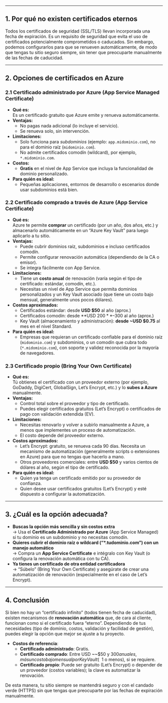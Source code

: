 
---

## 1. Por qué no existen certificados eternos

Todos los certificados de seguridad (SSL/TLS) llevan incorporada una fecha de expiración. Es un requisito de seguridad que evita el uso de certificados potencialmente comprometidos o caducados. Sin embargo, podemos configurarlos para que se renueven automáticamente, de modo que tengas tu sitio seguro siempre, sin tener que preocuparte manualmente de las fechas de caducidad.

---

## 2. Opciones de certificados en Azure

### 2.1 Certificado administrado por Azure (App Service Managed Certificate)

- **Qué es:**  
    Es un certificado gratuito que Azure emite y renueva automáticamente.
- **Ventajas:**
    - No pagas nada adicional (lo incluye el servicio).
    - Se renueva solo, sin intervención.
- **Limitaciones:**
    - Solo funciona para _subdominios_ (ejemplo: `app.midominio.com`), no para el dominio raíz (`midominio.com`).
    - No admite certificados comodín (wildcard), por ejemplo, `*.midominio.com`.
- **Costos:**
    - **Gratis** en el nivel de App Service que incluya la funcionalidad de dominio personalizado.
- **Para quién es ideal:**
    - Pequeñas aplicaciones, entornos de desarrollo o escenarios donde usar subdominios está bien.

### 2.2 Certificado comprado a través de Azure (App Service Certificate)

- **Qué es:**  
    Azure te permite **comprar** un certificado (por un año, dos años, etc.) y almacenarlo automáticamente en un “Azure Key Vault” para luego aplicarlo a tu sitio.
- **Ventajas:**
    - Puede cubrir dominios raíz, subdominios e incluso certificados comodín.
    - Permite configurar renovación automática (dependiendo de la CA o emisor).
    - Se integra fácilmente con App Service.
- **Limitaciones:**
    - Tiene un **costo anual** de renovación (varía según el tipo de certificado: estándar, comodín, etc.).
    - Necesitas un nivel de App Service que permita dominios personalizados y un Key Vault asociado (que tiene un costo bajo mensual, generalmente unos pocos dólares).
- **Costos aproximados:**
    - Certificados estándar: desde **USD $50** al año (aprox.)
    - Certificados comodín: desde **USD $200**–$300 al año (aprox.)
    - Key Vault (almacenamiento y administración): **desde ~USD $0.75** al mes en el nivel Standard.
- **Para quién es ideal:**
    - Empresas que requieran un certificado confiable para el dominio raíz (`midominio.com`) y subdominios, o un comodín que cubra todo (`*.midominio.com`), con soporte y validez reconocida por la mayoría de navegadores.

### 2.3 Certificado propio (Bring Your Own Certificate)

- **Qué es:**  
    Tú obtienes el certificado con un proveedor externo (por ejemplo, GoDaddy, DigiCert, GlobalSign, Let’s Encrypt, etc.) y lo **subes a Azure** manualmente.
- **Ventajas:**
    - Control total sobre el proveedor y tipo de certificado.
    - Puedes elegir certificados gratuitos (Let’s Encrypt) o certificados de pago con validación extendida (EV).
- **Limitaciones:**
    - Necesitas renovarlo y volver a subirlo manualmente a Azure, a menos que implementes un proceso de automatización.
    - El costo depende del proveedor externo.
- **Costos aproximados:**
    - Let’s Encrypt: gratuito, se renueva cada 90 días. Necesita un mecanismo de automatización (generalmente scripts o extensiones en Azure) para que no tengas que hacerlo a mano.
    - Otros proveedores comerciales: entre **USD $50** y varios cientos de dólares al año, según el tipo de certificado.
- **Para quién es ideal:**
    - Quien ya tenga un certificado emitido por su proveedor de confianza.
    - Quien desee usar certificados gratuitos (Let’s Encrypt) y esté dispuesto a configurar la automatización.

---

## 3. ¿Cuál es la opción adecuada?

- **Buscas la opción más sencilla y sin costos extra**  
    → Usa el **Certificado Administrado por Azure** (App Service Managed) si tu dominio es un subdominio y no necesitas comodín.
- **Quieres cubrir el dominio raíz o wildcard (“*.tudominio.com”) con un manejo automático**  
    → Compra un **App Service Certificate** e intégralo con Key Vault (o configura la renovación automática con tu CA).
- **Ya tienes un certificado de otra entidad certificadora**  
    → “Súbelo” (Bring Your Own Certificate) y asegúrate de crear una automatización de renovación (especialmente en el caso de Let’s Encrypt).

---

## 4. Conclusión

Si bien no hay un “certificado infinito” (todos tienen fecha de caducidad), existen mecanismos de **renovación automática** que, de cara al cliente, funcionan como si el certificado fuera “eterno”. Dependiendo de tus necesidades (tipo de dominio, costos, validación y facilidad de gestión), puedes elegir la opción que mejor se ajuste a tu proyecto.

- **Costos de referencia**:
    - **Certificado administrado**: Gratis.
    - **Certificado comprado**: Entre USD ~~$50 y $300 anuales, más un costo bajo mensual por Key Vault (~~$1 o menos), si se requiere.
    - **Certificado propio**: Puede ser gratuito (Let’s Encrypt) o depender de un proveedor (costos variables); la clave es automatizar la renovación.

De esta manera, tu sitio siempre se mantendrá seguro y con el candado verde (HTTPS) sin que tengas que preocuparte por las fechas de expiración manualmente.